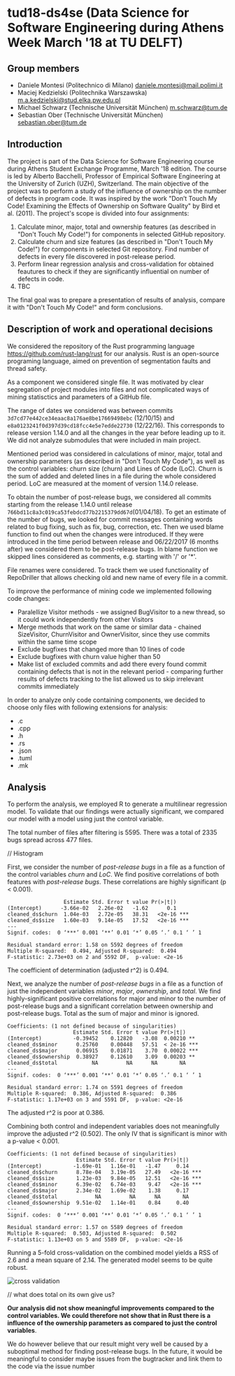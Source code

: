# tud18-ds4se (Data Science for Software Engineering during Athens Week March '18 at TU DELFT)

## Group members
* Daniele Montesi (Politechnico di Milano) <daniele.montesi@mail.polimi.it>
* Maciej Kedzielski (Politechnika Warszawska) <m.a.kedzielski@stud.elka.pw.edu.pl>
* Michael Schwarz  (Technische Universität München) <m.schwarz@tum.de>
* Sebastian Ober (Technische Universität München) <sebastian.ober@tum.de>

## Introduction
The project is part of the Data Science for Software Engineering course during Athens Student Exchange Programme, March '18 edition. The course is led by Alberto Bacchelli, Professor of Empirical Software Engineering at the University of Zurich (UZH), Switzerland. The main objective of the project was to perform a study of the influence of ownership on the number of defects in program code. It was inspired by the work "Don’t Touch My Code! Examining the Effects of Ownership on Software Quality" by Bird et al. (2011). 
The project's scope is divided into four assignments:
1. Calculate minor, major, total and ownership features (as described in "Don't Touch My Code!") for components in selected GitHub repository.
2. Calculate churn and size features (as described in "Don't Touch My Code!") for components in selected Git repository. Find number of defects in every file discovered in post-release period.
3. Perform linear regression analysis and cross-validation for obtained feautures to check if they are significantly influential on number of defects in code.
4. TBC

The final goal was to prepare a presentation of results of analysis, compare it with "Don't Touch My Code!" and form conclusions. 

## Description of work and operational decisions
We considered the repository of the Rust programming language https://github.com/rust-lang/rust for our analysis. Rust is an open-source programing language, aimed on prevention of segmentation faults and thread safety.

As a component we considered single file. It was motivated by clear segregation of project modules into files and not complicated ways of mining statisctics and parameters of a GitHub file. 

The range of dates we considered was between commits `3d7cd77e442ce34eaac8a176ae8be17669498ebc` (12/10/15) and `e8a0123241f0d397d39cd18fcc4e5e7edde22730` (12/22/16).
This corresponds to release version 1.14.0 and all the changes in the year before leading up to it.
We did not analyze submodules that were included in main project. 

Mentioned period was considered in calculations of minor, major, total and ownership parameters (as described in "Don't Touch My Code"), as well as the control variables: churn size (churn) and Lines of Code (LoC). Churn is the sum of added and deleted lines in a file during the whole considered period. LoC are measured at the moment of version 1.14.0 release.

To obtain the number of post-release bugs, we considered all commits starting from the release 1.14.0 until release `766bd11c8a3c019ca53febdcd77b2215379dd67d`(01/04/18). To get an estimate of the number of bugs, we looked for commit messages containing words related to bug fixing, such as fix, bug, correction, etc. Then we used blame function to find out when the changes were introduced. If they were introduced in the time period between release and 06/22/2017 (6 months after) we considered them to be post-release bugs. In blame function we skipped lines considered as comments, e.g. starting with '/' or '\*'. 

File renames were considered. To track them we used functionality of RepoDriller that allows checking old and new name of every file in a commit. 

To improve the performance of mining code we implemented following code changes:
* Paralellize Visitor methods - we assigned BugVisitor to a new thread, so it could work independently from other Visitors
* Merge methods that work on the same or similar data - chained SizeVisitor, ChurnVisitor and OwnerVisitor, since they use commits within the same time scope
* Exclude bugfixes that changed more than 10 lines of code
* Exclude bugfixes with churn value higher than 50
* Make list of excluded commits and add there every found commit containing defects that is not in the relevant period - comparing further results of defects tracking to the list allowed us to skip irrelevant commits immediately

In order to analyze only code containing components, we decided to choose only files with following extensions for analysis:
* .c
* .cpp
* .h
* .rs
* .json
* .tuml
* .mk

## Analysis
To perform the analysis, we employed R to generate a multilinear regression model. To validate that our findings were actually significant, we compared our model with a model using just the control variable.

The total number of files after filtering is 5595. There was a total of 2335 bugs spread across 477 files.

// Histogram

First, we consider the number of *post-release bugs* in a file as a function of the control variables *churn* and *LoC*. We find positive correlations of both features with *post-release bugs*. These correlations are highly significant (p < 0.001). 

```Coefficients:
                  Estimate Std. Error t value Pr(>|t|)    
(Intercept)      -3.66e-02   2.26e-02   -1.62      0.1    
cleaned_ds$churn  1.04e-03   2.72e-05   38.31   <2e-16 ***
cleaned_ds$size   1.60e-03   9.14e-05   17.52   <2e-16 ***
---
Signif. codes:  0 ‘***’ 0.001 ‘**’ 0.01 ‘*’ 0.05 ‘.’ 0.1 ‘ ’ 1

Residual standard error: 1.58 on 5592 degrees of freedom
Multiple R-squared:  0.494,	Adjusted R-squared:  0.494 
F-statistic: 2.73e+03 on 2 and 5592 DF,  p-value: <2e-16
```

The coefficient of determination (adjusted r^2) is 0.494.

Next, we analyze the number of *post-release bugs* in a file as a function of just the independent variables *minor*, *major*, *ownership*, and *total*. We find highly-significant positive correlations for major and minor to the number of post-release bugs and a significant correlation between ownership and post-release bugs. Total as the sum of major and minor is ignored.

```
Coefficients: (1 not defined because of singularities)
                     Estimate Std. Error t value Pr(>|t|)    
(Intercept)          -0.39452    0.12820   -3.08  0.00210 ** 
cleaned_ds$minor      0.25760    0.00448   57.51  < 2e-16 ***
cleaned_ds$major      0.06915    0.01871    3.70  0.00022 ***
cleaned_ds$ownership  0.38927    0.12610    3.09  0.00203 ** 
cleaned_ds$total           NA         NA      NA       NA    
---
Signif. codes:  0 ‘***’ 0.001 ‘**’ 0.01 ‘*’ 0.05 ‘.’ 0.1 ‘ ’ 1

Residual standard error: 1.74 on 5591 degrees of freedom
Multiple R-squared:  0.386,	Adjusted R-squared:  0.386 
F-statistic: 1.17e+03 on 3 and 5591 DF,  p-value: <2e-16
```

The adjusted r^2 is poor at 0.386.

Combining both control and independent variables does not meaningfully improve the adjusted r^2 (0.502). The only IV that is significant is minor with a p-value < 0.001.

```
Coefficients: (1 not defined because of singularities)
                      Estimate Std. Error t value Pr(>|t|)    
(Intercept)          -1.69e-01   1.16e-01   -1.47     0.14    
cleaned_ds$churn      8.78e-04   3.19e-05   27.49   <2e-16 ***
cleaned_ds$size       1.23e-03   9.84e-05   12.51   <2e-16 ***
cleaned_ds$minor      6.39e-02   6.74e-03    9.47   <2e-16 ***
cleaned_ds$major      2.34e-02   1.69e-02    1.38     0.17    
cleaned_ds$total            NA         NA      NA       NA    
cleaned_ds$ownership  9.51e-02   1.14e-01    0.84     0.40    
---
Signif. codes:  0 ‘***’ 0.001 ‘**’ 0.01 ‘*’ 0.05 ‘.’ 0.1 ‘ ’ 1

Residual standard error: 1.57 on 5589 degrees of freedom
Multiple R-squared:  0.503,	Adjusted R-squared:  0.502 
F-statistic: 1.13e+03 on 5 and 5589 DF,  p-value: <2e-16
```

Running a 5-fold cross-validation on the combined model yields a RSS of 2.6 and a mean square of 2.14. The generated model seems to be quite robust.

![cross validation](https://raw.githubusercontent.com/seeba8/tud18-ds4se/master/assignment3/crossvalidation.png)

// what does total on its own give us?


**Our analysis did not show meaningful improvements compared to the control variables. We could therefore not show that in Rust there is a influence of the ownership parameters as compared to just the control variables**. 

We do however believe that our result might very well be caused by a suboptimal method for finding post-release bugs.
In the future, it would be meaningful to consider maybe issues from the bugtracker and link them to the code via the issue number
